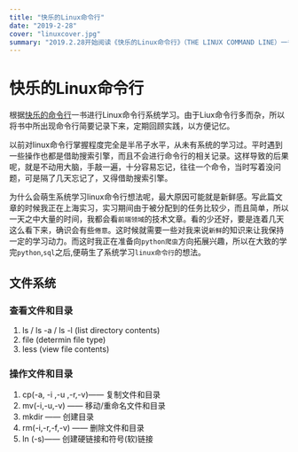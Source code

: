 ```yaml
---
title: "快乐的Linux命令行"
date: "2019-2-28"
cover: "linuxcover.jpg"
summary: "2019.2.28开始阅读《快乐的Linux命令行》（THE LINUX COMMAND LINE）一书进行Linux命令行系统学习。由于Liux命令行多而杂，所以将书中所出现命令行简要记录下来，定期回顾实践，以方便记忆"
---
```


# 快乐的Linux命令行

根据[快乐的命令行](https://github.com/zhan741965531/TCLC-CN)一书进行Linux命令行系统学习。由于Liux命令行多而杂，所以将书中所出现命令行简要记录下来，定期回顾实践，以方便记忆。

以前对linux命令行掌握程度完全是半吊子水平，从未有系统的学习过。平时遇到一些操作也都是借助搜索引擎，而且不会进行命令行的相关记录。这样导致的后果呢，就是不动用大脑，手敲一遍，十分容易忘记，往往一个命令，当时写着没问题，可是隔了几天忘记了，又得借助搜索引擎。

为什么会萌生系统学习linux命令行想法呢，最大原因可能就是新鲜感。写此篇文章的时候我正在上海实习，实习期间由于被分配到的任务比较少，而且简单，所以一天之中大量的时间，我都会看`前端领域`的技术文章。看的少还好，要是连着几天这么看下来，确识会有些`倦意`。这时候就需要一些对我来说`新鲜`的知识来让我保持一定的学习动力。而这时我正在准备向`python爬虫`方向拓展兴趣，所以在大致的学完`python`,`sql`之后,便萌生了系统学习`linux命令行`的想法。

## 文件系统

### 查看文件和目录

1. ls / ls -a / ls -l (list directory contents)
2. file (determin file type)
3. less (view file contents)

### 操作文件和目录

1. cp(-a, -i ,-u ,-r,-v)—— 复制文件和目录  
2. mv(-i,-u,-v) —— 移动/重命名文件和目录
3. mkdir —— 创建目录
4. rm(-i,-r,-f,-v) —— 删除文件和目录
5. ln (-s)—— 创建硬链接和符号(软)链接